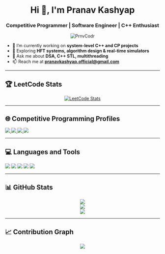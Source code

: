 <h1 align="center">Hi 👋, I'm Pranav Kashyap</h1>
<h3 align="center">Competitive Programmer | Software Engineer | C++ Enthusiast</h3>

<p align="center">
  <img src="https://komarev.com/ghpvc/?username=PrnvCodr&label=Profile%20views&color=0e75b6&style=flat" alt="PrnvCodr" />
</p>

- 🔭 I’m currently working on **system-level C++ and CP projects**
- 🌱 Exploring **HFT systems, algorithm design & real-time simulators**
- 💬 Ask me about **DSA, C++ STL, multithreading**
- 📫 Reach me at **pranavkashyap.official@gmail.com**

---

## 🏆 LeetCode Stats

<p align="center">
  <a href="https://leetcode.com/Alt_Shift_Elite" target="_blank">
    <img src="https://leetcard.jacoblin.cool/Alt_Shift_Elite?ext=contest" alt="LeetCode Stats" />
  </a>
</p>

---

## 🌐 Competitive Programming Profiles

<p>
  <a href="https://codeforces.com/profile/Alt_Shift_Elite" target="_blank">
    <img src="https://img.shields.io/badge/Codeforces-Alt__Shift__Elite-1F8ACB?style=for-the-badge&logo=codeforces&logoColor=white" />
  </a>
  
  <a href="https://www.codechef.com/users/pranvkashyp122" target="_blank">
    <img src="https://img.shields.io/badge/CodeChef-pranvkashyp122-5B4638?style=for-the-badge&logo=codechef&logoColor=white" />
  </a>

  <a href="https://atcoder.jp/users/Alt_Shift_Elite" target="_blank">
    <img src="https://img.shields.io/badge/AtCoder-Alt__Shift__Elite-1f8acb?style=for-the-badge&logo=codeforces&logoColor=white" />
  </a>

  <a href="https://leetcode.com/Alt_Shift_Elite" target="_blank">
    <img src="https://img.shields.io/badge/LeetCode-Alt__Shift__Elite-FFA116?style=for-the-badge&logo=leetcode&logoColor=black" />
  </a>
</p>

---

## 💻 Languages and Tools

<p>
  <img src="https://img.shields.io/badge/C++-00599C?style=flat&logo=c%2B%2B&logoColor=white"/>
  <img src="https://img.shields.io/badge/Python-3776AB?style=flat&logo=python&logoColor=white"/>
  <img src="https://img.shields.io/badge/Java-007396?style=flat&logo=java&logoColor=white"/>
  <img src="https://img.shields.io/badge/Linux-FCC624?style=flat&logo=linux&logoColor=black"/>
  <img src="https://img.shields.io/badge/MySQL-4479A1?style=flat&logo=mysql&logoColor=white"/>
</p>

---

## 📊 GitHub Stats

<p align="center">
  <img src="https://github-readme-stats.vercel.app/api?username=PrnvCodr&show_icons=true&theme=radical" />
  <br />
  <img src="https://github-readme-streak-stats.herokuapp.com/?user=PrnvCodr&theme=radical" />
  <br />
  <img src="https://github-readme-stats.vercel.app/api/top-langs/?username=PrnvCodr&layout=compact&theme=radical"/>
</p>

---

## 📈 Contribution Graph

<p align="center">
  <img src="https://github-readme-activity-graph.vercel.app/graph?username=PrnvCodr&theme=react-dark" />
</p>
